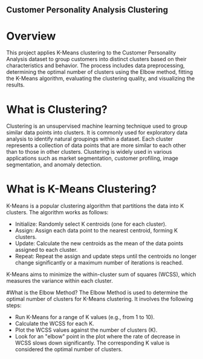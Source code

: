 ## Customer Personality Analysis Clustering

# Overview

This project applies K-Means clustering to the Customer Personality Analysis dataset to group customers into distinct clusters based on their characteristics and behavior. The process includes data preprocessing, determining the optimal number of clusters using the Elbow method, fitting the K-Means algorithm, evaluating the clustering quality, and visualizing the results.

# What is Clustering?
Clustering is an unsupervised machine learning technique used to group similar data points into clusters. It is commonly used for exploratory data analysis to identify natural groupings within a dataset. Each cluster represents a collection of data points that are more similar to each other than to those in other clusters. Clustering is widely used in various applications such as market segmentation, customer profiling, image segmentation, and anomaly detection.

# What is K-Means Clustering?
K-Means is a popular clustering algorithm that partitions the data into K clusters. The algorithm works as follows:

+ Initialize: Randomly select K centroids (one for each cluster).
+ Assign: Assign each data point to the nearest centroid, forming K clusters.
+ Update: Calculate the new centroids as the mean of the data points assigned to each cluster.
+ Repeat: Repeat the assign and update steps until the centroids no longer change significantly or a maximum number of iterations is reached.

K-Means aims to minimize the within-cluster sum of squares (WCSS), which measures the variance within each cluster.

#What is the Elbow Method?
The Elbow Method is used to determine the optimal number of clusters for K-Means clustering. It involves the following steps:

+ Run K-Means for a range of K values (e.g., from 1 to 10).
+ Calculate the WCSS for each K.
+ Plot the WCSS values against the number of clusters (K).
+ Look for an "elbow" point in the plot where the rate of decrease in WCSS slows down significantly. The corresponding K value is considered the optimal number of clusters.

